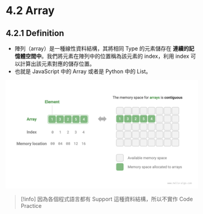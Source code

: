 # 4.2 Array
## 4.2.1 Definition

- 陣列（array）是一種線性資料結構，其將相同 Type 的元素儲存在 **連續的記憶體空間中**。我們將元素在陣列中的位置稱為該元素的 index，利用 index 可以計算出該元素對應的儲存位置。
- 也就是 JavaScript 中的 Array 或者是 Python 中的 List。

![gh](https://raw.githubusercontent.com/SeanChenR/img_gif/main/myimage/1741881357000a36tde.png)

> [!info]
> 因為各個程式語言都有 Support 這種資料結構，所以不實作 Code Practice

